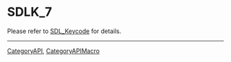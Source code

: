# SDLK_7

Please refer to [SDL_Keycode](SDL_Keycode) for details.

----
[CategoryAPI](CategoryAPI), [CategoryAPIMacro](CategoryAPIMacro)

